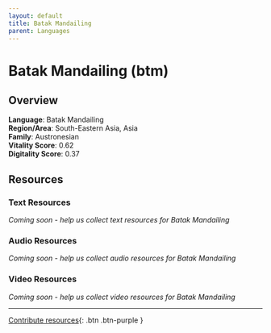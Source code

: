 ```yaml
---
layout: default
title: Batak Mandailing
parent: Languages
---
```


# Batak Mandailing (btm)

## Overview

**Language**: Batak Mandailing  
**Region/Area**: South-Eastern Asia, Asia  
**Family**: Austronesian  
**Vitality Score**: 0.62  
**Digitality Score**: 0.37  

## Resources

### Text Resources
*Coming soon - help us collect text resources for Batak Mandailing*

### Audio Resources
*Coming soon - help us collect audio resources for Batak Mandailing*

### Video Resources
*Coming soon - help us collect video resources for Batak Mandailing*

---

[Contribute resources](https://fairtrain.github.io/){: .btn .btn-purple }
